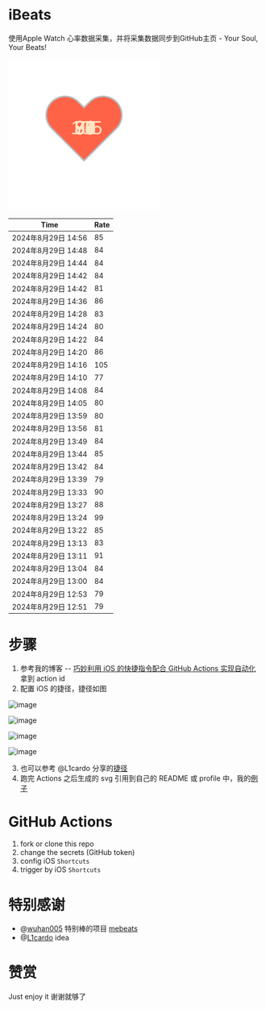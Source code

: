 # iBeats
使用Apple Watch 心率数据采集，并将采集数据同步到GitHub主页 - Your Soul, Your Beats!

![](./files/heart.svg)

<!--START_SECTION:my_heart_rate-->
| Time | Rate | 
 | ---- | ---- | 
| 2024年8月29日 14:56 | 85 |
| 2024年8月29日 14:48 | 84 |
| 2024年8月29日 14:44 | 84 |
| 2024年8月29日 14:42 | 84 |
| 2024年8月29日 14:42 | 81 |
| 2024年8月29日 14:36 | 86 |
| 2024年8月29日 14:28 | 83 |
| 2024年8月29日 14:24 | 80 |
| 2024年8月29日 14:22 | 84 |
| 2024年8月29日 14:20 | 86 |
| 2024年8月29日 14:16 | 105 |
| 2024年8月29日 14:10 | 77 |
| 2024年8月29日 14:08 | 84 |
| 2024年8月29日 14:05 | 80 |
| 2024年8月29日 13:59 | 80 |
| 2024年8月29日 13:56 | 81 |
| 2024年8月29日 13:49 | 84 |
| 2024年8月29日 13:44 | 85 |
| 2024年8月29日 13:42 | 84 |
| 2024年8月29日 13:39 | 79 |
| 2024年8月29日 13:33 | 90 |
| 2024年8月29日 13:27 | 88 |
| 2024年8月29日 13:24 | 99 |
| 2024年8月29日 13:22 | 85 |
| 2024年8月29日 13:13 | 83 |
| 2024年8月29日 13:11 | 91 |
| 2024年8月29日 13:04 | 84 |
| 2024年8月29日 13:00 | 84 |
| 2024年8月29日 12:53 | 79 |
| 2024年8月29日 12:51 | 79 |

<!--END_SECTION:my_heart_rate-->

# 步骤
1. 参考我的博客 -- [巧妙利用 iOS 的快捷指令配合 GitHub Actions 实现自动化](https://github.com/yihong0618/gitblog/issues/198) 拿到 action id
2. 配置 iOS 的捷径，捷径如图

![image](https://user-images.githubusercontent.com/15976103/122154218-0db0b480-ce97-11eb-93bb-5aec07c558dc.png)

![image](https://user-images.githubusercontent.com/15976103/122154236-186b4980-ce97-11eb-8e4b-70551a0391ae.png)

![image](https://user-images.githubusercontent.com/15976103/122154268-2d47dd00-ce97-11eb-902e-3acf292265a9.png)

![image](https://user-images.githubusercontent.com/15976103/122174055-fa144680-ceb4-11eb-9be2-3eb83cd516f7.png)

3. 也可以参考 @L1cardo 分享的[捷径](https://www.icloud.com/shortcuts/6ab6047b459c41ad822ad6b94b1c03d4)
4. 跑完 Actions 之后生成的 svg 引用到自己的 README 或 profile 中，我的[例子](https://github.com/yihong0618) 

# GitHub Actions

1. fork or clone this repo
2. change the secrets (GitHub token)
3. config iOS `Shortcuts` 
4. trigger by iOS `Shortcuts`

# 特别感谢
- @[wuhan005](https://github.com/wuhan005) 特别棒的项目 [mebeats](https://github.com/wuhan005/mebeats)
- @[L1cardo](https://github.com/L1cardo) idea

# 赞赏
Just enjoy it
谢谢就够了
